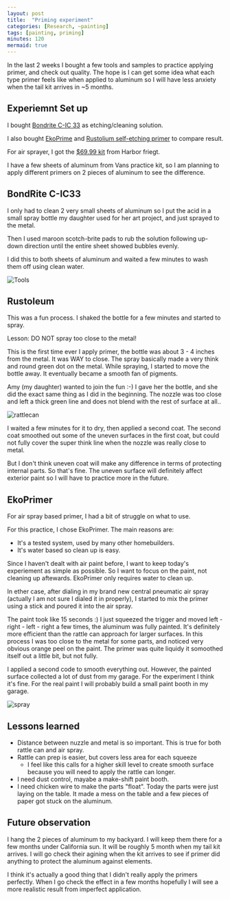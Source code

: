 ```yaml
---
layout: post
title:  "Priming experiment"
categories: [Research, ~painting]
tags: [painting, priming]
minutes: 120
mermaid: true
---
```


In the last 2 weeks I bought a few tools and samples to practice applying primer, and check out quality. The hope is I can get some idea what each type primer feels
like when applied to aluminum so I will have less anxiety when the tail kit arrives in ~5 months.

## Experiemnt Set up

I bought [Bondrite C-IC 33](https://www.aircraftspruce.com/catalog/pnpages/09-01621.php) as etching/cleaning solution.

I also bought [EkoPrime](https://www.aircraftspruce.com/catalog/pnpages/09-03078.php) and
[Rustolium self-etching primer](https://a.co/d/8SOFPU0) to compare result.

For air sprayer, I got the [$69.99 kit](https://www.harborfreight.com/20-oz-hvlp-gravity-feed-air-spray-gun-68843.html) from Harbor friegt.

I have a few sheets of aluminum from Vans practice kit, so I am planning to apply different primers on 2 pieces of aluminum to see the difference.

## BondRite C-IC33

I only had to clean 2 very small sheets of aluminum so I put the acid in a small spray bottle my daughter used for her art project, and just sprayed to the metal.

Then I used maroon scotch-brite pads to rub the solution following up-down direction until the entire sheet showed bubbles evenly.

I did this to both sheets of aluminum and waited a few minutes to wash them off using clean water.

![Tools](/assets/img/20230917/primer_experiment_tools.jpg)


## Rustoleum

This was a fun process. I shaked the bottle for a few minutes and started to spray.

Lesson: DO NOT spray too close to the metal!

This is the first time ever I apply primer, the bottle was about 3 - 4 inches from the metal. It was WAY to close. The spray basically made a very think and round green dot
on the metal. While spraying, I started to move the bottle away. It eventually became a smooth fan of pigments. 

Amy (my daughter) wanted to join the fun :-) I gave her the bottle, and she did the exact same thing as I did in the beginning. The nozzle was too close and left a thick green line
and does not blend with the rest of surface at all..

![rattlecan](/assets/img/20230917/rattlecan.jpg)


I waited a few minutes for it to dry, then applied a second coat. The second coat smoothed out some of the uneven surfaces in the first coat, but could not fully cover the super
think line when the nozzle was really close to metal.

But I don't think uneven coat will make any difference in terms of protecting internal parts. So that's fine. The uneven surface will definitely affect exterior paint so I will
have to practice more in the future.

## EkoPrimer

For air spray based primer, I had a bit of struggle on what to use. 

For this practice, I chose EkoPrimer. The main reasons are:
* It's a tested system, used by many other homebuilders.
* It's water based so clean up is easy.

Since I haven't dealt with air paint before, I want to keep today's experiement as simple as possible. So I want to focus on the paint, not cleaning up aftewards. EkoPrimer only
requires water to clean up.

In ether case, after dialing in my brand new central pneumatic air spray (actually I am not sure I dialed it in properly), I started to mix the primer using a stick and poured it
into the air spray.

The paint took like 15 seconds :) I just squeezed the trigger and moved left - right - left - right a few times, the aluminum was fully painted. It's definitely more efficient than
the rattle can approach for larger surfaces. In this process I was too close to the metal for some parts, and noticed very obvious orange peel on the paint. The primer was quite
liquidy it somoothed itself out a little bit, but not fully.

I applied a second code to smooth everything out. However, the painted surface collected a lot of dust from my garage. For the experiment I think it's fine. For the real paint I
will probably build a small paint booth in my garage.

![spray](/assets/img/20230917/spray.jpg)


## Lessons learned

* Distance between nuzzle and metal is so important. This is true for both rattle can and air spray.
* Rattle can prep is easier, but covers less area for each squeeze
    * I feel like this calls for a higher skill level to create smooth surface because you will need to apply the rattle can longer.
* I need dust control, mayabe a make-shift paint booth.
* I need chicken wire to make the parts "float". Today the parts were just laying on the table. It made a mess on the table and a few pieces of paper got stuck on the aluminum.


## Future observation

I hang the 2 pieces of aluminum to my backyard. I will keep them there for a few months under California sun. It will be roughly 5 month when my tail kit arrives. I will go check
their agining when the kit arrives to see if primer did anything to protect the aluminum against elements.

I think it's actually a good thing that I didn't really apply the primers perfectly. When I go check the effect in a few months hopefully I will see a more realistic result from
imperfect application.